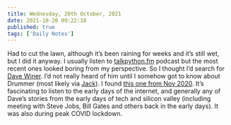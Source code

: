 ```yaml
---
title: Wednesday, 20th October, 2021
date: 2021-10-20 09:22:18
published: true
tags: ['Daily Notes']
---
```


Had to cut the lawn, although it’s been raining for weeks and it’s still wet, but I did it anyway. I usually listen to [talkpython.fm](https://talkpython.fm/) podcast but the most recent ones looked boring from my perspective. So I thought I’d search for [Dave Winer](https://en.wikipedia.org/wiki/Dave_Winer). I’d not really heard of him until I somehow got to know about Drummer (most likely via [Jack](https://baty.blog/)). I found [this one from Nov 2020](https://thisweekinstartups.com/e1133-podcast-blogging-pioneer-dave-winer-on-inventing-new-forms-of-media-tribalism-on-social-media-tales-of-the-golden-age-of-silicon-valley-more/). It’s fascinating to listen to the early days of the internet, and generally any of Dave’s stories from the early days of tech and silicon valley (including meeting with Steve Jobs, Bill Gates and others back in the early days). It was also during peak COVID lockdown.